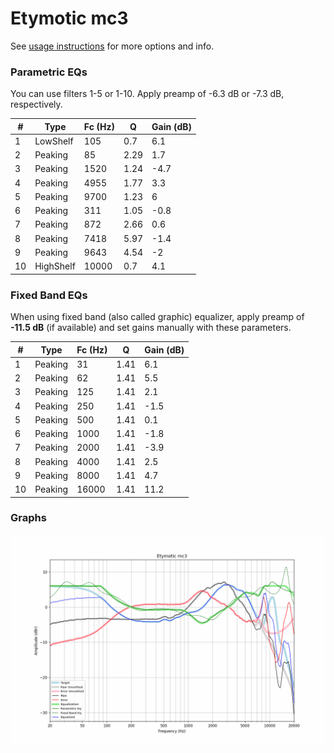 # Etymotic mc3
See [usage instructions](https://github.com/jaakkopasanen/AutoEq#usage) for more options and info.

### Parametric EQs
You can use filters 1-5 or 1-10. Apply preamp of -6.3 dB or -7.3 dB, respectively.

|   # | Type      |   Fc (Hz) |    Q |   Gain (dB) |
|-----|-----------|-----------|------|-------------|
|   1 | LowShelf  |       105 | 0.7  |         6.1 |
|   2 | Peaking   |        85 | 2.29 |         1.7 |
|   3 | Peaking   |      1520 | 1.24 |        -4.7 |
|   4 | Peaking   |      4955 | 1.77 |         3.3 |
|   5 | Peaking   |      9700 | 1.23 |         6   |
|   6 | Peaking   |       311 | 1.05 |        -0.8 |
|   7 | Peaking   |       872 | 2.66 |         0.6 |
|   8 | Peaking   |      7418 | 5.97 |        -1.4 |
|   9 | Peaking   |      9643 | 4.54 |        -2   |
|  10 | HighShelf |     10000 | 0.7  |         4.1 |

### Fixed Band EQs
When using fixed band (also called graphic) equalizer, apply preamp of **-11.5 dB** (if available) and set gains manually with these parameters.

|   # | Type    |   Fc (Hz) |    Q |   Gain (dB) |
|-----|---------|-----------|------|-------------|
|   1 | Peaking |        31 | 1.41 |         6.1 |
|   2 | Peaking |        62 | 1.41 |         5.5 |
|   3 | Peaking |       125 | 1.41 |         2.1 |
|   4 | Peaking |       250 | 1.41 |        -1.5 |
|   5 | Peaking |       500 | 1.41 |         0.1 |
|   6 | Peaking |      1000 | 1.41 |        -1.8 |
|   7 | Peaking |      2000 | 1.41 |        -3.9 |
|   8 | Peaking |      4000 | 1.41 |         2.5 |
|   9 | Peaking |      8000 | 1.41 |         4.7 |
|  10 | Peaking |     16000 | 1.41 |        11.2 |

### Graphs
![](./Etymotic%20mc3.png)

